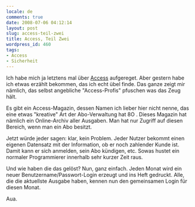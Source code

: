 ```yaml
---
locale: de
comments: true
date: 2008-07-06 04:12:14
layout: post
slug: access-teil-zwei
title: Access, Teil Zwei
wordpress_id: 460
tags:
- Access
- Sicherheit
---
```


Ich habe mich ja letztens mal über
[Access](http://blog.wannawork.de/index.php/2008/06/02/access-pfui) aufgereget.
Aber gestern habe ich etwas erzählt bekommen, das ich echt übel finde. Das
ganze zeigt mir nämlich, das selbst angebliche "Access-Profis" pfuschen was das
Zeug hält.

Es gibt ein Access-Magazin, dessen Namen ich lieber hier nicht nenne, das eine
etwas "kreative" Art der Abo-Verwaltung hat 8O . Dieses Magazin hat nämlich ein
Online-Archiv aller Ausgaben. Man hat nur Zugriff auf diesen Bereich, wenn man
ein Abo besitzt.

Jetzt würde jeder sagen: klar, kein Problem. Jeder Nutzer bekommt einen eigenen
Datensatz mit der Information, ob er noch zahlender Kunde ist. Damit kann er
sich anmelden, sein Abo kündigen, etc. Sowas hustet ein normaler Programmierer
innerhalb sehr kurzer Zeit raus.

Und wie haben die das gelöst? Nun, ganz einfach. Jeden Monat wird ein neuer
Benutzername/Passwort-Login erzeugt und ins Heft gedruckt. Alle, die die
aktuellste Ausgabe haben, kennen nun den gemeinsamen Login für diesen Monat.

Aua.


